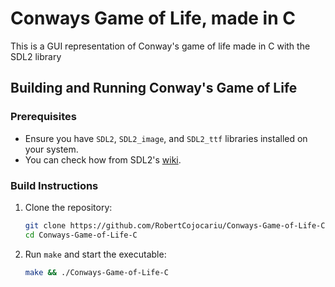 # Conways Game of Life, made in C
This is a GUI representation of Conway's game of life made in C with the SDL2 library

## Building and Running Conway's Game of Life

### Prerequisites

- Ensure you have `SDL2`, `SDL2_image`, and `SDL2_ttf` libraries installed on your system.
- You can check how from SDL2's [wiki](https://wiki.libsdl.org/SDL2/Installation).

### Build Instructions

1. Clone the repository:
   ```bash
   git clone https://github.com/RobertCojocariu/Conways-Game-of-Life-C.git
   cd Conways-Game-of-Life-C
   ```


2. Run `make` and start the executable:
   ```bash
   make && ./Conways-Game-of-Life-C
   
   ```

